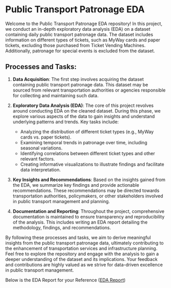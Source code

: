 
# Public Transport Patronage EDA

Welcome to the Public Transport Patronage EDA repository! In this project, we conduct an in-depth exploratory data analysis (EDA) on a dataset containing daily public transport patronage data. The dataset includes information on different types of tickets, such as MyWay cards and paper tickets, excluding those purchased from Ticket Vending Machines. Additionally, patronage for special events is excluded from the dataset.

## Processes and Tasks:

1. **Data Acquisition**: The first step involves acquiring the dataset containing public transport patronage data. This dataset may be sourced from relevant transportation authorities or agencies responsible for collecting and maintaining such data.

2. **Exploratory Data Analysis (EDA)**: The core of this project revolves around conducting EDA on the cleaned dataset. During this phase, we explore various aspects of the data to gain insights and understand underlying patterns and trends. Key tasks include:
   - Analyzing the distribution of different ticket types (e.g., MyWay cards vs. paper tickets).
   - Examining temporal trends in patronage over time, including seasonal variations.
   - Identifying correlations between different ticket types and other relevant factors.
   - Creating informative visualizations to illustrate findings and facilitate data interpretation.

3. **Key Insights and Recommendations**: Based on the insights gained from the EDA, we summarize key findings and provide actionable recommendations. These recommendations may be directed towards transportation authorities, policymakers, or other stakeholders involved in public transport management and planning.

4. **Documentation and Reporting**: Throughout the project, comprehensive documentation is maintained to ensure transparency and reproducibility of the analysis. This includes writing an EDA report detailing the methodology, findings, and recommendations.

By following these processes and tasks, we aim to derive meaningful insights from the public transport patronage data, ultimately contributing to the enhancement of transportation services and infrastructure planning. Feel free to explore the repository and engage with the analysis to gain a deeper understanding of the dataset and its implications. Your feedback and contributions are highly valued as we strive for data-driven excellence in public transport management.

Below is the EDA Report for your Reference 
([EDA Report](https://docs.google.com/document/d/1U2WQj8UoCR1uRZqMqOzTq60651RfRYCsFv9q23NwZsk/edit?usp=sharing))
